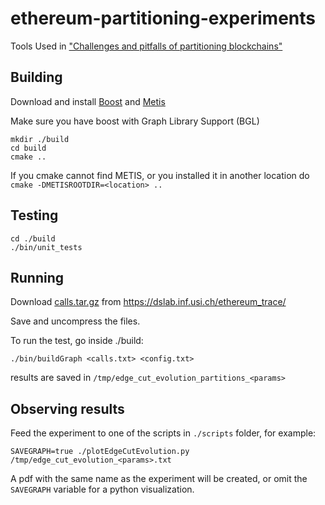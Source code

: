 # ethereum-partitioning-experiments
Tools Used in ["Challenges and pitfalls of partitioning blockchains"](https://arxiv.org/abs/1804.07356)

## Building
Download and install [Boost](https://www.boost.org/) and [Metis](http://glaros.dtc.umn.edu/gkhome/fetch/sw/metis/metis-5.1.0.tar.gz) 

Make sure you have boost with Graph Library Support (BGL)

```
mkdir ./build
cd build
cmake ..
```

If you cmake cannot find METIS, or you installed it in another location do `cmake -DMETISROOTDIR=<location> ..`


## Testing
```
cd ./build
./bin/unit_tests
```

## Running

Download [calls.tar.gz](https://dslab.inf.usi.ch/ethereum_trace/downloads/calls.tar.gz) from https://dslab.inf.usi.ch/ethereum_trace/

Save and uncompress the files.

To run the test, go inside ./build:
```
./bin/buildGraph <calls.txt> <config.txt>
```
results are saved in `/tmp/edge_cut_evolution_partitions_<params>`

## Observing results

Feed the experiment to one of the scripts in `./scripts` folder, for example:
```
SAVEGRAPH=true ./plotEdgeCutEvolution.py /tmp/edge_cut_evolution_<params>.txt
```
A pdf with the same name as the experiment will be created, or omit the `SAVEGRAPH` variable for
a python visualization.

